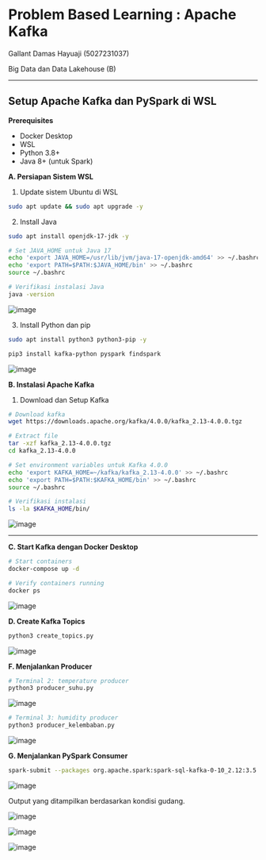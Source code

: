 # Problem Based Learning : Apache Kafka
Gallant Damas Hayuaji (5027231037)

Big Data dan Data Lakehouse (B)
***
## Setup Apache Kafka dan PySpark di WSL

**Prerequisites**
- Docker Desktop
- WSL
- Python 3.8+
- Java 8+ (untuk Spark)

**A. Persiapan Sistem WSL**
1. Update sistem Ubuntu di WSL
```bash
sudo apt update && sudo apt upgrade -y
```

2. Install Java
```bash
sudo apt install openjdk-17-jdk -y
```

```bash
# Set JAVA_HOME untuk Java 17
echo 'export JAVA_HOME=/usr/lib/jvm/java-17-openjdk-amd64' >> ~/.bashrc
echo 'export PATH=$PATH:$JAVA_HOME/bin' >> ~/.bashrc
source ~/.bashrc

# Verifikasi instalasi Java
java -version
```

![image](https://github.com/user-attachments/assets/aacedfd5-d5a2-465b-8ad2-1cba60677e0c)

3. Install Python dan pip
```bash
sudo apt install python3 python3-pip -y
```

```bash
pip3 install kafka-python pyspark findspark
```

![image](https://github.com/user-attachments/assets/cfe15386-be23-44b0-b295-899b80cc11c7)

**B. Instalasi Apache Kafka**
1. Download dan Setup Kafka
```bash
# Download kafka
wget https://downloads.apache.org/kafka/4.0.0/kafka_2.13-4.0.0.tgz

# Extract file
tar -xzf kafka_2.13-4.0.0.tgz
cd kafka_2.13-4.0.0

# Set environment variables untuk Kafka 4.0.0
echo 'export KAFKA_HOME=~/kafka/kafka_2.13-4.0.0' >> ~/.bashrc
echo 'export PATH=$PATH:$KAFKA_HOME/bin' >> ~/.bashrc
source ~/.bashrc

# Verifikasi instalasi
ls -la $KAFKA_HOME/bin/
```

![image](https://github.com/user-attachments/assets/716b79eb-581a-40a9-8397-efab9fa14677)
***
**C. Start Kafka dengan Docker Desktop**
```bash
# Start containers
docker-compose up -d

# Verify containers running
docker ps
```

![image](https://github.com/user-attachments/assets/3d0e1342-e088-4e3c-a6cc-76140c69e762)

**D. Create Kafka Topics**
```bash
python3 create_topics.py
```

![image](https://github.com/user-attachments/assets/f5c0e36f-0831-4ed3-ae72-cee8b7cc30d7)

**F. Menjalankan Producer**
```bash
# Terminal 2: temperature producer
python3 producer_suhu.py
```

![image](https://github.com/user-attachments/assets/ff61c11b-6e4a-4eb6-89cf-eb3eead73db4)

```bash
# Terminal 3: humidity producer  
python3 producer_kelembaban.py
```

![image](https://github.com/user-attachments/assets/d754f384-cf9e-4d93-844f-a94bb7241f54)

**G. Menjalankan PySpark Consumer**
```bash
spark-submit --packages org.apache.spark:spark-sql-kafka-0-10_2.12:3.5.0 consumer.py
```

![image](https://github.com/user-attachments/assets/68bb9645-bd21-4fdd-9150-ba169a1a01a7)

Output yang ditampilkan berdasarkan kondisi gudang.

![image](https://github.com/user-attachments/assets/ae72d526-a750-4b51-be2c-15d8c39e5a49)

![image](https://github.com/user-attachments/assets/11e57a78-139b-490a-afcc-4512b91e1713)

![image](https://github.com/user-attachments/assets/4b796e4a-f22b-4c84-9079-b23641138b01)
